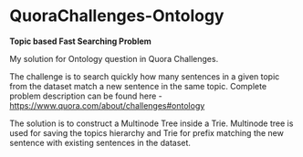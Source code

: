 # QuoraChallenges-Ontology
**Topic based Fast Searching Problem**

My solution for Ontology question in Quora Challenges.

The challenge is to search quickly how many sentences in a given topic from the dataset match a new sentence in the same topic. Complete problem description can be found here - https://www.quora.com/about/challenges#ontology

The solution is to construct a Multinode Tree inside a Trie. Multinode tree is used for saving the topics hierarchy and Trie for prefix matching the new sentence with existing sentences in the dataset.
